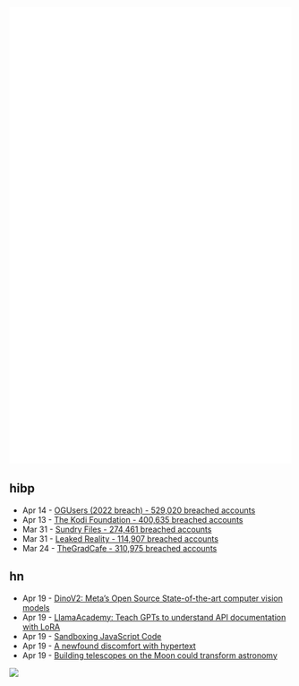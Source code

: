 ![Metrics](https://raw.githubusercontent.com/phixion/phixion/master/metrics.svg)

## hibp

<!--
for https://github.com/phixion/phixion/blob/main/.github/workflows/feeds.yml
-->
<!--START_SECTION:haveibeenpwnd-->
- Apr 14 - [OGUsers (2022 breach) - 529,020 breached accounts](https://haveibeenpwned.com/PwnedWebsites#OGUsers2022)
- Apr 13 - [The Kodi Foundation - 400,635 breached accounts](https://haveibeenpwned.com/PwnedWebsites#KodiFoundation)
- Mar 31 - [Sundry Files - 274,461 breached accounts](https://haveibeenpwned.com/PwnedWebsites#SundryFiles)
- Mar 31 - [Leaked Reality - 114,907 breached accounts](https://haveibeenpwned.com/PwnedWebsites#LeakedReality)
- Mar 24 - [TheGradCafe - 310,975 breached accounts](https://haveibeenpwned.com/PwnedWebsites#TheGradCafe)
<!--END_SECTION:haveibeenpwnd-->

## hn

<!--
for https://github.com/phixion/phixion/blob/main/.github/workflows/feeds.yml
-->
<!--START_SECTION:hn-->
- Apr 19 - [DinoV2: Meta’s Open Source State-of-the-art computer vision models](https://ai.facebook.com/blog/dino-v2-computer-vision-self-supervised-learning/)
- Apr 19 - [LlamaAcademy: Teach GPTs to understand API documentation with LoRA](https://github.com/danielgross/LlamaAcademy)
- Apr 19 - [Sandboxing JavaScript Code](https://healeycodes.com/sandboxing-javascript-code)
- Apr 19 - [A newfound discomfort with hypertext](https://maya.land/monologues/2023/03/21/hypertext-hostility.html)
- Apr 19 - [Building telescopes on the Moon could transform astronomy](https://theconversation.com/building-telescopes-on-the-moon-could-transform-astronomy-and-its-becoming-an-achievable-goal-203308)
<!--END_SECTION:hn-->

<!--
for https://yhype.me
-->
![](https://hit.yhype.me/github/profile?user_id=13013670)
